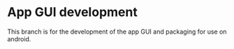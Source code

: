 # App GUI development

This branch is for the development of the app GUI and packaging for use on android.
 
